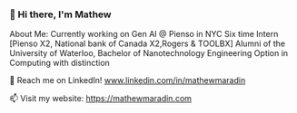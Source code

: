 ### 👋 Hi there, I'm Mathew

About Me:
Currently working on Gen AI @ Pienso in NYC
Six time Intern [Pienso X2, National bank of Canada X2,Rogers & TOOLBX]
Alumni of the University of Waterloo, Bachelor of Nanotechnology Engineering Option in Computing with distinction

💬 Reach me on LinkedIn! www.linkedin.com/in/mathewmaradin

📫 Visit my website: https://mathewmaradin.com
